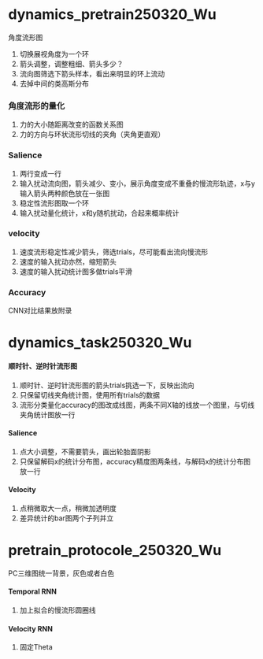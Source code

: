 # dynamics_pretrain250320_Wu

角度流形图
1. 切换展视角度为一个环
2. 箭头调整，调整粗细、箭头多少？
3. 流向图筛选下箭头样本，看出来明显的环上流动
4. 去掉中间的类高斯分布

### 角度流形的量化
1. 力的大小随距离改变的函数关系图
2. 力的方向与环状流形切线的夹角（夹角更直观）


### Salience 
1. 两行变成一行
2. 输入扰动流向图，箭头减少、变小，展示角度变成不重叠的慢流形轨迹，x与y输入箭头两种颜色放在一张图
3. 稳定性流形图取一个环
4. 输入扰动量化统计，x和y随机扰动，合起来概率统计

### velocity
1. 速度流形稳定性减少箭头，筛选trials，尽可能看出流向慢流形
2. 速度的输入扰动亦然，缩短箭头
3. 速度的输入扰动统计图多做trials平滑


### Accuracy

CNN对比结果放附录


# dynamics_task250320_Wu

####  顺时针、逆时针流形图

1. 顺时针、逆时针流形图的箭头trials挑选一下，反映出流向
2. 只保留切线夹角统计图，使用所有trials的数据
3. 流形分类量化accuracy的图改成线图，两条不同X轴的线放一个图里，与切线夹角统计图放一行

#### Salience
1. 点大小调整，不需要箭头，画出轮胎面阴影
2. 只保留解码x的统计分布图，accuracy精度图两条线，与解码x的统计分布图放一行


#### Velocity
1. 点稍微取大一点，稍微加透明度
2. 差异统计的bar图两个子列并立


# pretrain_protocole_250320_Wu

PC三维图统一背景，灰色或者白色
#### Temporal RNN
1. 加上拟合的慢流形圆圈线

#### Velocity RNN
1. 固定Theta
